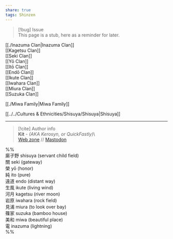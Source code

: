 ```yaml
---  
share: true  
tags: Shinzen  
---  
```

> [!bug] Issue  
> This page is a stub, here as a reminder for later.  
  
[[./Inazuma Clan|Inazuma Clan]]  
[[Kagetsu Clan]]  
[[Seki Clan]]  
[[Yō Clan]]  
[[Itō Clan]]  
[[Endō Clan]]  
[[Ikute Clan]]  
[[Iwahara Clan]]  
[[Miura Clan]]  
[[Suzuka Clan]]  
  
[[./Miwa Family|Miwa Family]]  
  
[[../../Cultures & Ethnicities/Shisuya/Shisuya|Shisuya]]  
  
  
-----  
> [!cite] Author info  
> **Kit** - *(AKA Kerosyn, or QuickFastly)*\  
> [Web zone](https://kitabe.link) // [Mastodon](https://social.tripulse.net/@kit)  
  
%%  
廝子野 shisuya (servant child field)  
關 seki (gateway)  
榮 yō (honor)  
純 ito (pure)  
遠道 endo (distant way)  
生風 ikute (living wind)  
河月 kagetsu (river moon)  
岩原 iwahara (rock field)  
見浦 miura (to look over bay)  
篠家 suzuka (bamboo house)  
美和 miwa (beautiful place)  
電 inazuma (lightning)  
%%